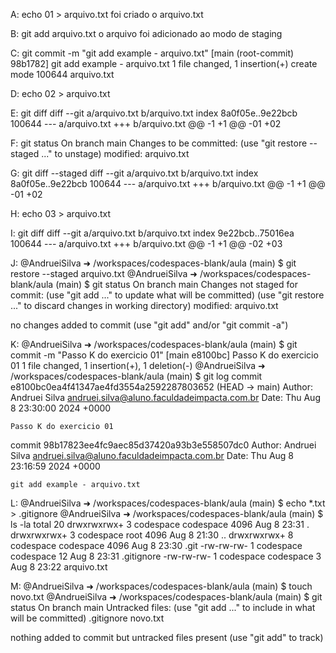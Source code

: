 A: echo 01 > arquivo.txt
foi criado o arquivo.txt

B: git add arquivo.txt
o arquivo foi adicionado ao modo de staging

C: git commit -m "git add example - arquivo.txt"
[main (root-commit) 98b1782] git add example - arquivo.txt
 1 file changed, 1 insertion(+)
 create mode 100644 arquivo.txt

 D: echo 02 > arquivo.txt

 E: git diff
diff --git a/arquivo.txt b/arquivo.txt
index 8a0f05e..9e22bcb 100644
--- a/arquivo.txt
+++ b/arquivo.txt
@@ -1 +1 @@
-01
+02

F: git status
On branch main
Changes to be committed:
  (use "git restore --staged <file>..." to unstage)
        modified:   arquivo.txt

G: git diff --staged
diff --git a/arquivo.txt b/arquivo.txt
index 8a0f05e..9e22bcb 100644
--- a/arquivo.txt
+++ b/arquivo.txt
@@ -1 +1 @@
-01
+02


H: echo 03 > arquivo.txt

I: git diff
diff --git a/arquivo.txt b/arquivo.txt
index 9e22bcb..75016ea 100644
--- a/arquivo.txt
+++ b/arquivo.txt
@@ -1 +1 @@
-02
+03


J: 
@AndrueiSilva ➜ /workspaces/codespaces-blank/aula (main) $ git restore --staged arquivo.txt
@AndrueiSilva ➜ /workspaces/codespaces-blank/aula (main) $ git status
On branch main
Changes not staged for commit:
  (use "git add <file>..." to update what will be committed)
  (use "git restore <file>..." to discard changes in working directory)
        modified:   arquivo.txt

no changes added to commit (use "git add" and/or "git commit -a")




K:
@AndrueiSilva ➜ /workspaces/codespaces-blank/aula (main) $ git commit -m "Passo K do exercicio 01"
[main e8100bc] Passo K do exercicio 01
 1 file changed, 1 insertion(+), 1 deletion(-)
@AndrueiSilva ➜ /workspaces/codespaces-blank/aula (main) $ git log
commit e8100bc0ea4f41347ae4fd3554a2592287803652 (HEAD -> main)
Author: Andruei Silva <andruei.silva@aluno.faculdadeimpacta.com.br>
Date:   Thu Aug 8 23:30:00 2024 +0000

    Passo K do exercicio 01

commit 98b17823ee4fc9aec85d37420a93b3e558507dc0
Author: Andruei Silva <andruei.silva@aluno.faculdadeimpacta.com.br>
Date:   Thu Aug 8 23:16:59 2024 +0000

    git add example - arquivo.txt


L:
@AndrueiSilva ➜ /workspaces/codespaces-blank/aula (main) $ echo *.txt > .gitignore
@AndrueiSilva ➜ /workspaces/codespaces-blank/aula (main) $ ls -la
total 20
drwxrwxrwx+ 3 codespace codespace 4096 Aug  8 23:31 .
drwxrwxrwx+ 3 codespace root      4096 Aug  8 21:30 ..
drwxrwxrwx+ 8 codespace codespace 4096 Aug  8 23:30 .git
-rw-rw-rw-  1 codespace codespace   12 Aug  8 23:31 .gitignore
-rw-rw-rw-  1 codespace codespace    3 Aug  8 23:22 arquivo.txt


M: 
@AndrueiSilva ➜ /workspaces/codespaces-blank/aula (main) $ touch novo.txt
@AndrueiSilva ➜ /workspaces/codespaces-blank/aula (main) $ git status
On branch main
Untracked files:
  (use "git add <file>..." to include in what will be committed)
        .gitignore
        novo.txt

nothing added to commit but untracked files present (use "git add" to track)
